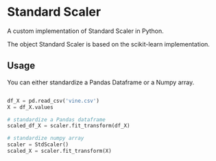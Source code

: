 # Standard Scaler

A custom implementation of Standard Scaler in Python.

The object Standard Scaler is based on the scikit-learn implementation.

## Usage

You can either standardize a Pandas Dataframe or a Numpy array.

```python

df_X = pd.read_csv('vine.csv')
X = df_X.values

# standardize a Pandas dataframe
scaled_df_X = scaler.fit_transform(df_X)

# standardize numpy array
scaler = StdScaler()
scaled_X = scaler.fit_transform(X)
```